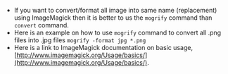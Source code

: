 * If you want to convert/format all image into same name (replacement) using ImageMagick then it is better to us the `mogrify` command than `convert` command.
* Here is an example on how to use `mogrify` command to convert all .png files into .jpg files `mogrify -format jpg *.png`
* Here is a link to ImageMagick documentation on basic usage, [http://www.imagemagick.org/Usage/basics/](http://www.imagemagick.org/Usage/basics/).